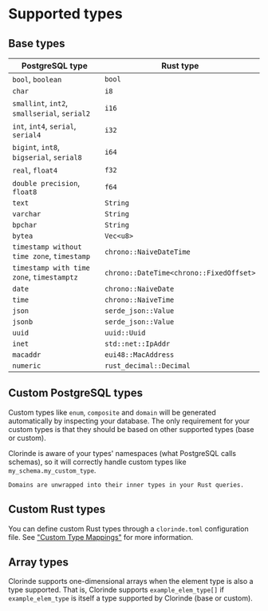 # Supported types
## Base types
| PostgreSQL type                                   | Rust type                 |
| ------------------------------------------------- | ------------------------- |
| `bool`, `boolean`                                 | `bool`                    |
| `char`                                            | `i8`                      |
| `smallint`, `int2`, `smallserial`, `serial2`      | `i16`                     |
| `int`, `int4`, `serial`, `serial4`                | `i32`                     |
| `bigint`, `int8`, `bigserial`, `serial8`          | `i64`                     |
| `real`, `float4`                                  | `f32`                     |
| `double precision`, `float8`                      | `f64`                     |
| `text`                                            | `String`                  |
| `varchar`                                         | `String`                  |
| `bpchar`                                          | `String`                  |
| `bytea`                                           | `Vec<u8>`                 |
| `timestamp without time zone`, `timestamp`        | `chrono::NaiveDateTime`   |
| `timestamp with time zone`, `timestamptz`         | `chrono::DateTime<chrono::FixedOffset>` |
| `date`                                            | `chrono::NaiveDate`       |
| `time`                                            | `chrono::NaiveTime`       |
| `json`                                            | `serde_json::Value`       |
| `jsonb`                                           | `serde_json::Value`       |
| `uuid`                                            | `uuid::Uuid`              |
| `inet`                                            | `std::net::IpAddr`        |
| `macaddr`                                         | `eui48::MacAddress`       |
| `numeric`                                         | `rust_decimal::Decimal`   |

## Custom PostgreSQL types
Custom types like `enum`, `composite` and `domain` will be generated automatically by inspecting your database. The only requirement for your custom types is that they should be based on other supported types (base or custom).

Clorinde is aware of your types' namespaces (what PostgreSQL calls schemas), so it will correctly handle custom types like `my_schema.my_custom_type`.

```admonish note
Domains are unwrapped into their inner types in your Rust queries.
```

## Custom Rust types
You can define custom Rust types through a `clorinde.toml` configuration file. See ["Custom Type Mappings"](../configuration.html#custom-type-mappings) for more information.

## Array types
Clorinde supports one-dimensional arrays when the element type is also a type supported. That is, Clorinde supports `example_elem_type[]` if `example_elem_type` is itself a type supported by Clorinde (base or custom).

